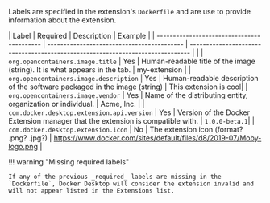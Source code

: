 Labels are specified in the extension's `Dockerfile` and are use to provide information about the extension.

| Label | Required | Description | Example |
| ------------------------------------------ | ------------------------------------------ | ------------------------------------------------------------------------------ | |
| `org.opencontainers.image.title` | Yes | Human-readable title of the image (string). It is what appears in the tab. | my-extension |
| `org.opencontainers.image.description` | Yes | Human-readable description of the software packaged in the image (string) | This extension is cool|
| `org.opencontainers.image.vendor` | Yes | Name of the distributing entity, organization or individual. | Acme, Inc. |
| `com.docker.desktop.extension.api.version` | Yes | Version of the Docker Extension manager that the extension is compatible with. | `1.0.0-beta.1`|
| `com.docker.desktop.extension.icon` | No | The extension icon (format? .png? .jpg?) | <a href="https://www.docker.com/sites/default/files/d8/2019-07/Moby-logo.png" target="__blank">https://www.docker.com/sites/default/files/d8/2019-07/Moby-logo.png<a> |

!!! warning "Missing required labels"

    If any of the previous _required_ labels are missing in the `Dockerfile`, Docker Desktop will consider the extension invalid and will not appear listed in the Extensions list.
